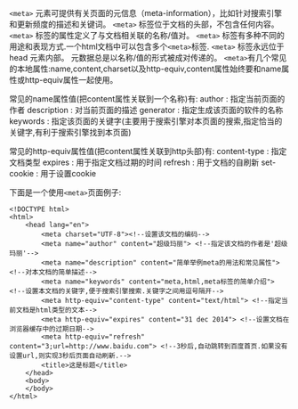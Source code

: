 
`<meta>` 元素可提供有关页面的元信息（meta-information），比如针对搜索引擎和更新频度的描述和关键词。
`<meta>` 标签位于文档的头部，不包含任何内容。`<meta>` 标签的属性定义了与文档相关联的名称/值对。
`<meta>` 标签有多种不同的用途和表现方式.一个html文档中可以包含多个`<meta>`标签.
`<meta>` 标签永远位于 head 元素内部。
元数据总是以名称/值的形式被成对传递的。
`<meta>`有几个常见的本地属性:name,content,charset以及http-equiv,content属性始终要和name属性或http-equiv属性一起使用。

常见的name属性值(把content属性关联到一个名称)有:
     author : 指定当前页面的作者
     description : 对当前页面的描述
     generator : 指定生成该页面的软件的名称
     keywords : 指定该页面的关键字(主要用于搜索引擎对本页面的搜索,指定恰当的关键字,有利于搜索引擎找到本页面)

常见的http-equiv属性值(把content属性关联到http头部)有:
     content-type : 指定文档类型
     expires : 用于指定文档过期的时间
     refresh : 用于文档的自刷新
     set-cookie : 用于设置cookie

下面是一个使用`<meta>`页面例子:

    <!DOCTYPE html>
    <html>
        <head lang="en">
            <meta charset="UTF-8"><!--设置该文档的编码-->
            <meta name="author" content="超级玛丽"> <!--指定该文档的作者是'超级玛丽'-->
            <meta name="description" content="简单举例meta的用法和常见属性"> <!--对本文档的简单描述-->
            <meta name="keywords" content="meta,html,meta标签的简单介绍"> <!--设置本文档的关键字,便于搜索引擎搜索.关键字之间用逗号隔开-->
            <meta http-equiv="content-type" content="text/html"> <!--指定当前文档是html类型的文本-->
            <meta http-equiv="expires" content="31 dec 2014"> <!--设置文档在浏览器缓存中的过期日期-->
            <meta http-equiv="refresh" content="3;url=http://www.baidu.com"> <!--3秒后,自动跳转到百度首页.如果没有设置url,则实现3秒后页面自动刷新.-->
            <title>这是标题</title>
        </head>
        <body>
        </body>
    </html>